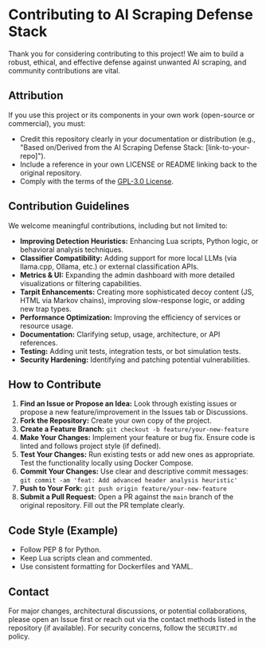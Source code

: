 # Contributing to AI Scraping Defense Stack

Thank you for considering contributing to this project! We aim to build a robust, ethical, and effective defense against unwanted AI scraping, and community contributions are vital.

## Attribution

If you use this project or its components in your own work (open-source or commercial), you must:

- Credit this repository clearly in your documentation or distribution (e.g., "Based on/Derived from the AI Scraping Defense Stack: [link-to-your-repo]").
- Include a reference in your own LICENSE or README linking back to the original repository.
- Comply with the terms of the [GPL-3.0 License](LICENSE).

## Contribution Guidelines

We welcome meaningful contributions, including but not limited to:

- **Improving Detection Heuristics:** Enhancing Lua scripts, Python logic, or behavioral analysis techniques.
- **Classifier Compatibility:** Adding support for more local LLMs (via llama.cpp, Ollama, etc.) or external classification APIs.
- **Metrics & UI:** Expanding the admin dashboard with more detailed visualizations or filtering capabilities.
- **Tarpit Enhancements:** Creating more sophisticated decoy content (JS, HTML via Markov chains), improving slow-response logic, or adding new trap types.
- **Performance Optimization:** Improving the efficiency of services or resource usage.
- **Documentation:** Clarifying setup, usage, architecture, or API references.
- **Testing:** Adding unit tests, integration tests, or bot simulation tests.
- **Security Hardening:** Identifying and patching potential vulnerabilities.

## How to Contribute

1. **Find an Issue or Propose an Idea:** Look through existing issues or propose a new feature/improvement in the Issues tab or Discussions.
2. **Fork the Repository:** Create your own copy of the project.
3. **Create a Feature Branch:** `git checkout -b feature/your-new-feature`
4. **Make Your Changes:** Implement your feature or bug fix. Ensure code is linted and follows project style (if defined).
5. **Test Your Changes:** Run existing tests or add new ones as appropriate. Test the functionality locally using Docker Compose.
6. **Commit Your Changes:** Use clear and descriptive commit messages: `git commit -am 'feat: Add advanced header analysis heuristic'`
7. **Push to Your Fork:** `git push origin feature/your-new-feature`
8. **Submit a Pull Request:** Open a PR against the `main` branch of the original repository. Fill out the PR template clearly.

## Code Style (Example)

- Follow PEP 8 for Python.
- Keep Lua scripts clean and commented.
- Use consistent formatting for Dockerfiles and YAML.

## Contact

For major changes, architectural discussions, or potential collaborations, please open an Issue first or reach out via the contact methods listed in the repository (if available). For security concerns, follow the `SECURITY.md` policy.